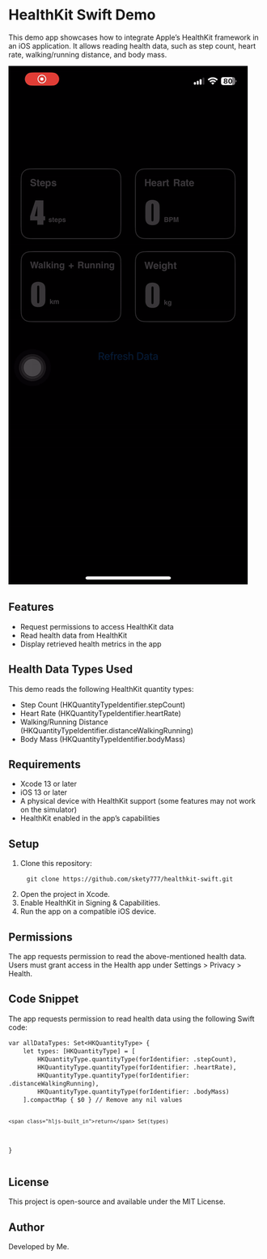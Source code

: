<h1 class="code-line" data-line-start=0 data-line-end=1 ><a id="HealthKit_Swift_Demo_0"></a>HealthKit Swift Demo</h1>
<p class="has-line-data" data-line-start="2" data-line-end="3">This demo app showcases how to integrate Apple’s HealthKit framework in an iOS application. It allows reading health data, such as step count, heart rate, walking/running distance, and body mass.</p>

![any alternative text you want ](./preview.gif)

<h2 class="code-line" data-line-start=4 data-line-end=5 ><a id="Features_4"></a>Features</h2>
<ul>
<li class="has-line-data" data-line-start="6" data-line-end="7">Request permissions to access HealthKit data</li>
<li class="has-line-data" data-line-start="7" data-line-end="8">Read health data from HealthKit</li>
<li class="has-line-data" data-line-start="8" data-line-end="10">Display retrieved health metrics in the app</li>
</ul>
<h2 class="code-line" data-line-start=10 data-line-end=11 ><a id="Health_Data_Types_Used_10"></a>Health Data Types Used</h2>
<p class="has-line-data" data-line-start="12" data-line-end="13">This demo reads the following HealthKit quantity types:</p>
<ul>
<li class="has-line-data" data-line-start="13" data-line-end="14">Step Count (HKQuantityTypeIdentifier.stepCount)</li>
<li class="has-line-data" data-line-start="14" data-line-end="15">Heart Rate (HKQuantityTypeIdentifier.heartRate)</li>
<li class="has-line-data" data-line-start="15" data-line-end="16">Walking/Running Distance (HKQuantityTypeIdentifier.distanceWalkingRunning)</li>
<li class="has-line-data" data-line-start="16" data-line-end="18">Body Mass (HKQuantityTypeIdentifier.bodyMass)</li>
</ul>
<h2 class="code-line" data-line-start=18 data-line-end=19 ><a id="Requirements_18"></a>Requirements</h2>
<ul>
<li class="has-line-data" data-line-start="20" data-line-end="21">Xcode 13 or later</li>
<li class="has-line-data" data-line-start="21" data-line-end="22">iOS 13 or later</li>
<li class="has-line-data" data-line-start="22" data-line-end="23">A physical device with HealthKit support (some features may not work on the simulator)</li>
<li class="has-line-data" data-line-start="23" data-line-end="25">HealthKit enabled in the app’s capabilities</li>
</ul>
<h2 class="code-line" data-line-start=25 data-line-end=26 ><a id="Setup_25"></a>Setup</h2>
<ol>
<li class="has-line-data" data-line-start="27" data-line-end="28">Clone this repository:</li>
</ol>
<pre><code class="has-line-data" data-line-start="29" data-line-end="31" class="language-sh">     git <span class="hljs-built_in">clone</span> https://github.com/skety777/healthkit-swift.git
</code></pre>
<ol start="2">
<li class="has-line-data" data-line-start="31" data-line-end="32">Open the project in Xcode.</li>
<li class="has-line-data" data-line-start="32" data-line-end="33">Enable HealthKit in Signing &amp; Capabilities.</li>
<li class="has-line-data" data-line-start="33" data-line-end="35">Run the app on a compatible iOS device.</li>
</ol>
<h2 class="code-line" data-line-start=35 data-line-end=36 ><a id="Permissions_35"></a>Permissions</h2>
<p class="has-line-data" data-line-start="37" data-line-end="38">The app requests permission to read the above-mentioned health data. Users must grant access in the Health app under Settings &gt; Privacy &gt; Health.</p>
<h2 class="code-line" data-line-start=39 data-line-end=40 ><a id="Code_Snippet_39"></a>Code Snippet</h2>
<p class="has-line-data" data-line-start="41" data-line-end="42">The app requests permission to read health data using the following Swift code:</p>
<pre><code class="has-line-data" data-line-start="43" data-line-end="54" class="language-sh">var allDataTypes: Set&lt;HKQuantityType&gt; {
    <span class="hljs-built_in">let</span> types: [HKQuantityType] = [
        HKQuantityType.quantityType(<span class="hljs-keyword">for</span>Identifier: .stepCount),
        HKQuantityType.quantityType(<span class="hljs-keyword">for</span>Identifier: .heartRate),
        HKQuantityType.quantityType(<span class="hljs-keyword">for</span>Identifier: .distanceWalkingRunning),
        HKQuantityType.quantityType(<span class="hljs-keyword">for</span>Identifier: .bodyMass)
    ].compactMap { <span class="hljs-variable">$0</span> } // Remove any nil values
    
    <span class="hljs-built_in">return</span> Set(types)
}
</code></pre>
<h2 class="code-line" data-line-start=55 data-line-end=56 ><a id="License_55"></a>License</h2>
<p class="has-line-data" data-line-start="57" data-line-end="58">This project is open-source and available under the MIT License.</p>
<h2 class="code-line" data-line-start=59 data-line-end=60 ><a id="Author_59"></a>Author</h2>
<p class="has-line-data" data-line-start="61" data-line-end="62">Developed by Me.</p>
